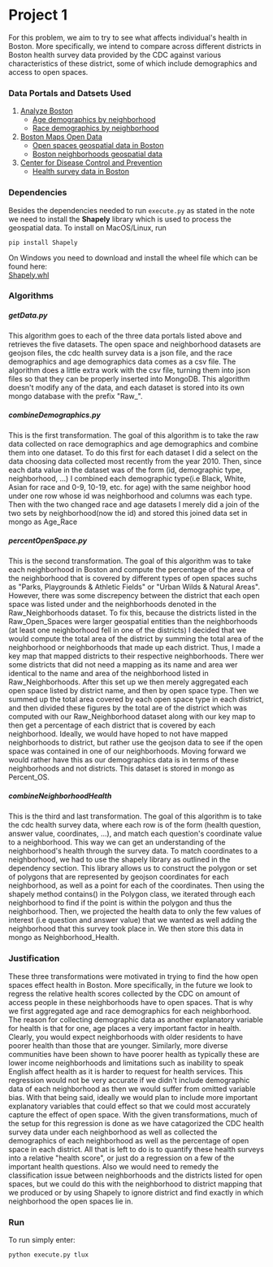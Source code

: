 # Project 1
For this problem, we aim to try to see what affects individual's health in Boston. More specifically, 
we intend to compare across different districts in Boston health survey data provided by the CDC against
various characteristics of these district, some of which include demographics and access to open spaces.
### Data Portals and Datsets Used
1. [Analyze Boston](https://data.boston.gov/dataset/)  
    - [Age demographics by neighborhood](https://data.boston.gov/dataset/8202abf2-8434-4934-959b-94643c7dac18/resource/c53f0204-3b39-4a33-8068-64168dbe9847/download/age.csv)
    - [Race demographics by neighborhood](https://data.boston.gov/dataset/8202abf2-8434-4934-959b-94643c7dac18/resource/20f64c02-6023-4280-8131-e8c0cedcae9b/download/race-and-or-ethnicity.csv)
2. [Boston Maps Open Data](http://bostonopendata-boston.opendata.arcgis.com/)
    - [Open spaces geospatial data in Boston](http://bostonopendata-boston.opendata.arcgis.com/datasets/2868d370c55d4d458d4ae2224ef8cddd_7.geojson)
    - [Boston neighborhoods geospatial data](http://bostonopendata-boston.opendata.arcgis.com/datasets/3525b0ee6e6b427f9aab5d0a1d0a1a28_0.geojson)
3. [Center for Disease Control and Prevention](https://chronicdata.cdc.gov/)
    - [Health survey data in Boston](https://chronicdata.cdc.gov/resource/csmm-fdhi.json?cityname=Boston)
    
### Dependencies
Besides the dependencies needed to run ``execute.py`` as stated in the note 
we need to install the **Shapely** library which is used to process the 
geospatial data. To install on MacOS/Linux, run
```
pip install Shapely
```
On Windows you need to download and install the wheel file which can be found here:  
[Shapely.whl](http://www.lfd.uci.edu/~gohlke/pythonlibs/#shapely)

### Algorithms
##### getData.py
This algorithm goes to each of the three data portals listed above
and retrieves the five datasets. The open space and neighborhood datasets are geojson files, the cdc health 
survey data is a json file, and the race demographics and age demographics data comes as a csv file. The algorithm
does a little extra work with the csv file, turning them into json files so that they can be properly inserted into
MongoDB. This algorithm doesn't modify any of the data, and each dataset is stored into its own mongo database with the 
prefix "Raw_".

##### combineDemographics.py
This is the first transformation. The goal of this algorithm is to take the raw data collected on race demographics
and age demographics and combine them into one dataset. To do this first for each dataset I did a select on the data 
choosing data collected most recently from the year 2010. Then, since each data value in the dataset was of the form (id, demographic type, neighborhood, ...)
I combined each demographic type(i.e Black, White, Asian for race and 0-9, 10-19, etc. for age) with the same neighbor hood under one row whose id was neighborhood
and columns was each type. Then with the two changed race and age datasets I merely did a join of the two sets by neighborhood(now the id) and stored this
joined data set in mongo as Age_Race 
##### percentOpenSpace.py
This is the second transformation. The goal of this algorithm was to take each neighborhood in Boston and compute the 
percentage of the area of the neighborhood that is covered by different types of open spaces suchs as "Parks, Playgrounds & Athletic Fields"
or "Urban Wilds & Natural Areas". However, there was some discrepency between the district that each open space was listed under 
and the neighborhoods denoted in the Raw_Neighborhoods dataset. To fix this, because the districts listed in the Raw_Open_Spaces were larger 
geospatial entities than the neighborhoods (at least one neighborhood fell in one of the districts) I decided that we would compute the total area of
the district by summing the total area of the neighborhood or neighborhoods that made up each district. Thus, I made a key map
that mapped districts to their respective neighborhoods. There wer some districts that did not need a mapping as its name and area 
wer identical to the name and area of the neighborhood listed in Raw_Neighborhoods. After this set up we then
merely aggregated each open space listed by district name, and then by open space type. Then we summed up the total area covered by 
each open space type in each district, and then divided these figures by the total are of the district which was computed with
our Raw_Neighborhood dataset along with our key map to then get a percentage of each district that is covered by each neighborhood.
Ideally, we would have hoped to not have mapped neighborhoods to district, but rather use the geojson data to see if the open space
was contained in one of our neighborhoods. Moving forward we would rather have this as our demographics data is in terms 
of these neighborhoods and not districts. This dataset is stored in mongo as Percent_OS.

##### combineNeighborhoodHealth
This is the third and last transformation. The goal of this algorithm is to take the cdc health survey data, where each row is of the form
(health question, answer value, coordinates, ...), and match each question's coordinate value to a neighborhood. This way we can get an understanding
of the neighborhood's health through the survey data. To match coordinates to a neighborhood, we had to use the
shapely library as outlined in the dependency section. This library allows us to construct the polygon or set of 
polygons that are represented by geojson coordinates for each neighborhood, as well as a point for each
of the coordinates. Then using the shapely method contains() in the Polygon class, we iterated through each
neighborhood to find if the point is within the polygon and thus the neighborhood. Then, we projected the health data 
to only the few values of interest (i.e question and answer value) that we wanted as well adding the neighborhood
that this survey took place in. We then store this data in mongo as Neighborhood_Health.

### Justification
These three transformations were motivated in trying to find the how open spaces effect health in Boston.
More specifically, in the future we look to regress the relative health scores collected by the CDC on amount of access people in these neighborhoods have to open spaces. That is why we first 
aggregated age and race demographics for each neighborhood. The reason for collecting demographic data as another explanatory variable
for health is that for one, age places a very important factor in health. Clearly, you would expect neighborhoods with older
residents to have poorer health than those that are younger. Similarly, more diverse communities have been shown to have poorer health
as typically these are lower income neighborhoods and limitations such as inability to speak English affect health as it is harder to 
request for health services. This regression would not be very accurate if we didn't include demographic data of each neighborhood as then we would suffer from omitted variable bias. With
that being said, ideally we would plan to include more important explanatory variables that could effect so that we could most accurately
capture the effect of open space. With the given transformations, much of the setup for this regression is done as we have catagorized the 
CDC health survey data under each neighborhood as well as collected the demographics of each neighborhood as well as the percentage of
open space in each district. All that is left to do is to quantify these health surveys into a relative "health score", or just
do a regression on a few of the important health questions. Also we would need to remedy the classification issue between neighborhoods and 
the districts listed for open spaces, but we could do this with the neighborhood to district mapping that we produced or by using 
Shapely to ignore district and find exactly in which neighborhood the open spaces lie in.

### Run
To run simply enter:
```
python execute.py tlux
```


